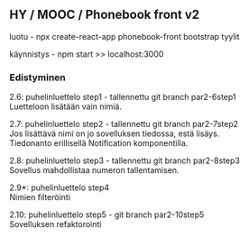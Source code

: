 


## HY / MOOC / Phonebook front v2

luotu - npx create-react-app phonebook-front
bootstrap tyylit

käynnistys - npm start >> localhost:3000

### Edistyminen

2.6: puhelinluettelo step1 - tallennettu git branch par2-6step1  
Luetteloon lisätään vain nimiä.

2.7: puhelinluettelo step2 - tallennettu git branch par2-7step2  
Jos lisättävä nimi on jo sovelluksen tiedossa, estä lisäys.   
Tiedonanto erillisellä Notification komponentilla.  

2.8: puhelinluettelo step3 - tallennettu git branch par2-8step3  
Sovellus mahdollistaa numeron tallentamisen.  

2.9*: puhelinluettelo step4  
Nimien filteröinti  

2.10: puhelinluettelo step5 - git branch par2-10step5  
Sovelluksen refaktorointi  

